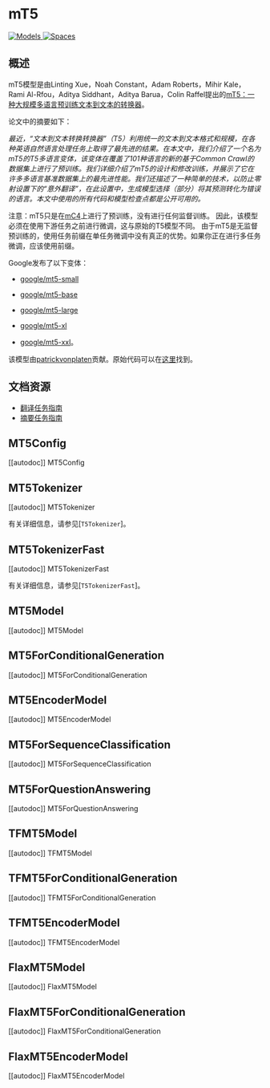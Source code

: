 <!--版权所有2020年HuggingFace团队。保留所有权利。

根据Apache许可证2.0版（“许可证”）的规定，除非符合许可证的要求，否则你不得使用此文件。
你可以在以下网址获得许可证的副本

http://www.apache.org/licenses/LICENSE-2.0

除非适用法律要求或书面同意，根据许可证分发的软件是基于“原样”分发的，
不附带任何形式的明示或默示担保。请查看许可证以了解许可证下特定语言的权限和限制。

⚠️请注意，此文件是Markdown格式的，但包含我们doc-builder的特定语法（类似MDX），可能无法在你的Markdown查看器中正确显示。-->

# mT5

<div class="flex flex-wrap space-x-1">
<a href="https://huggingface.co/models?filter=mt5">
<img alt="Models" src="https://img.shields.io/badge/All_model_pages-mt5-blueviolet">
</a>
<a href="https://huggingface.co/spaces/docs-demos/mt5-small-finetuned-arxiv-cs-finetuned-arxiv-cs-full">
<img alt="Spaces" src="https://img.shields.io/badge/%F0%9F%A4%97%20Hugging%20Face-Spaces-blue">
</a>
</div>

## 概述

mT5模型是由Linting Xue，Noah Constant，Adam Roberts，Mihir Kale，Rami Al-Rfou，Aditya Siddhant，Aditya Barua，Colin Raffel提出的[mT5：一种大规模多语言预训练文本到文本的转换器](https://arxiv.org/abs/2010.11934)。

论文中的摘要如下：

*最近，“文本到文本转换转换器”（T5）利用统一的文本到文本格式和规模，在各种英语自然语言处理任务上取得了最先进的结果。在本文中，我们介绍了一个名为mT5的T5多语言变体，该变体在覆盖了101种语言的新的基于Common Crawl的数据集上进行了预训练。我们详细介绍了mT5的设计和修改训练，并展示了它在许多多语言基准数据集上的最先进性能。我们还描述了一种简单的技术，以防止零射设置下的“意外翻译”，在此设置中，生成模型选择（部分）将其预测转化为错误的语言。本文中使用的所有代码和模型检查点都是公开可用的。*

注意：mT5只是在[mC4](https://huggingface.co/datasets/mc4)上进行了预训练，没有进行任何监督训练。
因此，该模型必须在使用下游任务之前进行微调，这与原始的T5模型不同。
由于mT5是无监督预训练的，使用任务前缀在单任务微调中没有真正的优势。如果你正在进行多任务微调，应该使用前缀。

Google发布了以下变体：

- [google/mt5-small](https://huggingface.co/google/mt5-small)

- [google/mt5-base](https://huggingface.co/google/mt5-base)

- [google/mt5-large](https://huggingface.co/google/mt5-large)

- [google/mt5-xl](https://huggingface.co/google/mt5-xl)

- [google/mt5-xxl](https://huggingface.co/google/mt5-xxl)。

该模型由[patrickvonplaten](https://huggingface.co/patrickvonplaten)贡献。原始代码可以在[这里](https://github.com/google-research/multilingual-t5)找到。

## 文档资源

- [翻译任务指南](../tasks/translation)
- [摘要任务指南](../tasks/summarization)

## MT5Config

[[autodoc]] MT5Config

## MT5Tokenizer

[[autodoc]] MT5Tokenizer

有关详细信息，请参见[`T5Tokenizer`]。

## MT5TokenizerFast

[[autodoc]] MT5TokenizerFast

有关详细信息，请参见[`T5TokenizerFast`]。

## MT5Model

[[autodoc]] MT5Model

## MT5ForConditionalGeneration

[[autodoc]] MT5ForConditionalGeneration

## MT5EncoderModel

[[autodoc]] MT5EncoderModel

## MT5ForSequenceClassification

[[autodoc]] MT5ForSequenceClassification

## MT5ForQuestionAnswering

[[autodoc]] MT5ForQuestionAnswering

## TFMT5Model

[[autodoc]] TFMT5Model

## TFMT5ForConditionalGeneration

[[autodoc]] TFMT5ForConditionalGeneration

## TFMT5EncoderModel

[[autodoc]] TFMT5EncoderModel

## FlaxMT5Model

[[autodoc]] FlaxMT5Model

## FlaxMT5ForConditionalGeneration

[[autodoc]] FlaxMT5ForConditionalGeneration

## FlaxMT5EncoderModel

[[autodoc]] FlaxMT5EncoderModel